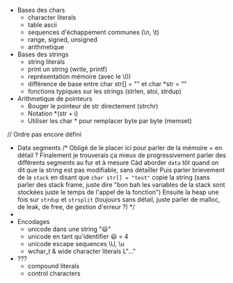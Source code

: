 - Bases des chars
	- character literals
	- table ascii
	- sequences d'échappement communes (\n, \t) 
	- range, signed, unsigned
	- arithmetique
- Bases des strings
	- string literals
	- print un string (write, printf)
	- représentation mémoire (avec le \0)
	- différence de base entre char str[] = "" et char *str = ""
	- fonctions typiques sur les strings (strlen, atoi, strdup)
- Arithmetique de pointeurs
	- Bouger le pointeur de str directement (strchr)
	- Notation *(str + i)
	- Utiliser les char * pour remplacer byte par byte (memset)

// Ordre pas encore défini
- Data segments
	/*
		Obligé de le placer ici pour parler de la mémoire + en détail ?
		Finalement je trouverais ça mieux de progressivement parler des différents segments au fur et à mesure
		Càd aborder `data` tôt quand on dit que la string est pas modifiable, sans détailler
		Puis parler brievement de la `stack` en disant que `char str[] = "text"` copie la string
		(sans parler des stack frame, juste dire "bon bah les variables de la stack sont stockées juste le temps de l'appel de la fonction")
		Ensuite la heap une fois sur `strdup` et `strsplit`
		(toujours sans détail, juste parler de malloc, de leak, de free, de gestion d'erreur ?)
	*/
- 
- Encodages
	- unicode dans une string "😃"
	- unicode en tant qu'identifier 😃 = 4
	- unicode escape sequences \U, \u
	- wchar_t & wide character literals L"..."
- ???
	- compound literals
	- control characters


